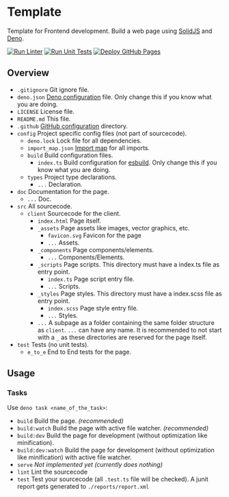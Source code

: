 # Template
Template for Frontend development. Build a web page using [SolidJS](https://solidjs.com) and [Deno](https://deno.land).

[![Run Linter](https://github.com/JavaScriptPlayground/Template/actions/workflows/lint.yml/badge.svg)](https://github.com/JavaScriptPlayground/Template/actions/workflows/lint.yml)
[![Run Unit Tests](https://github.com/JavaScriptPlayground/Template/actions/workflows/test.yml/badge.svg)](https://github.com/JavaScriptPlayground/Template/actions/workflows/test.yml)
[![Deploy GitHub Pages](https://github.com/JavaScriptPlayground/Template/actions/workflows/deployment.yml/badge.svg)](https://github.com/JavaScriptPlayground/Template/actions/workflows/deployment.yml)

## Overview

- `.gitignore` Git ignore file.
- `deno.json` [Deno configuration](https://docs.deno.com/runtime/manual/getting_started/configuration_file) file. Only
  change this if you know what you are doing.
- `LICENSE` License file.
- `README.md` This file.
- `.github` [GitHub configuration](https://www.freecodecamp.org/news/how-to-use-the-dot-github-repository/) directory.
- `config` Project specific config files (not part of sourcecode).
  - `deno.lock` Lock file for all dependencies.
  - `import_map.json` [Import map](https://developer.mozilla.org/en-US/docs/Web/HTML/Element/script/type/importmap) for all imports.
  - `build` Build configuration files.
    - `index.ts` Build configuration for [esbuild](https://esbuild.github.io). Only change this if you know what you are doing.
  - `types` Project type declarations.
    - `...` Declaration.
- `doc` Documentation for the page.
  - `...` Doc.
- `src` All sourcecode.
  - `client` Sourcecode for the client.
    - `index.html` Page itself.
    - `_assets` Page assets like images, vector graphics, etc.
      - `favicon.svg` Favicon for the page
      - `...` Assets.
    - `_components` Page components/elements.
      - `...` Components/Elements.
    - `_scripts` Page scripts. This directory must have a index.ts file as entry point.
      - `index.ts` Page script entry file.
      - `...` Scripts.
    - `_styles` Page styles. This directory must have a index.scss file as entry point.
      - `index.scss` Page style entry file.
      - `...` Styles.
    - `...` A subpage as a folder containing the same folder structure as `client`. `...` can have any name. It is
      recommended to not start with a `_` as these directories are reserved for the page itself.
- `test` Tests (no unit tests).
  - `e_to_e` End to End tests for the page.

## Usage

### Tasks

Use `deno task <name_of_the_task>`:

- `build` Build the page. *(recommended)*
- `build:watch` Build the page with active file watcher. *(recommended)*
- `build:dev` Build the page for development (without optimization like minification).
- `build:dev:watch` Build the page for development (without optimization like minification) with active file watcher.
- `serve` *Not implemented yet (currently does nothing)*
- `lint` Lint the sourcecode
- `test` Test your sourcecode (all `.test.ts` file will be checked). A junit report gets generated to `./reports/report.xml`
